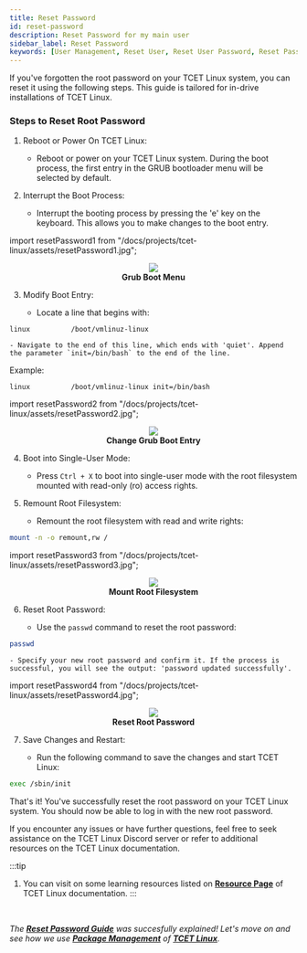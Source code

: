 ```yaml
---
title: Reset Password
id: reset-password
description: Reset Password for my main user
sidebar_label: Reset Password
keywords: [User Management, Reset User, Reset User Password, Reset Password, Password Reset, Root User, TCET Linux]
---
```


If you've forgotten the root password on your TCET Linux system, you can reset it using the following steps. This guide is tailored for in-drive installations of TCET Linux.

### Steps to Reset Root Password

1. Reboot or Power On TCET Linux:

    - Reboot or power on your TCET Linux system. During the boot process, the first entry in the GRUB bootloader menu will be selected by default.

2. Interrupt the Boot Process:

    - Interrupt the booting process by pressing the 'e' key on the keyboard. This allows you to make changes to the boot entry.

import resetPassword1 from "/docs/projects/tcet-linux/assets/resetPassword1.jpg";

<center>
  <img src = {resetPassword1} style={{ border: "2px solid gray" }} />
  <b><figcaption>Grub Boot Menu</figcaption></b>
</center>


3. Modify Boot Entry:

    - Locate a line that begins with:

  ```plaintext
  linux          /boot/vmlinuz-linux
  ```

    - Navigate to the end of this line, which ends with 'quiet'. Append the parameter `init=/bin/bash` to the end of the line.

  Example:

  ```plaintext
  linux          /boot/vmlinuz-linux init=/bin/bash
  ```

import resetPassword2 from "/docs/projects/tcet-linux/assets/resetPassword2.jpg";

<center>
  <img src = {resetPassword2} style={{ border: "2px solid gray" }} />
  <b><figcaption>Change Grub Boot Entry</figcaption></b>
</center>

4. Boot into Single-User Mode:

    - Press `Ctrl + X` to boot into single-user mode with the root filesystem mounted with read-only (ro) access rights.

5. Remount Root Filesystem:

    - Remount the root filesystem with read and write rights:

  ```bash
  mount -n -o remount,rw /
  ```

import resetPassword3 from "/docs/projects/tcet-linux/assets/resetPassword3.jpg";

<center>
  <img src = {resetPassword3} style={{ border: "2px solid gray" }} />
  <b><figcaption>Mount Root Filesystem</figcaption></b>
</center>

6. Reset Root Password:

    - Use the `passwd` command to reset the root password:

  ```bash
  passwd
  ```

    - Specify your new root password and confirm it. If the process is successful, you will see the output: 'password updated successfully'.

import resetPassword4 from "/docs/projects/tcet-linux/assets/resetPassword4.jpg";

<center>
  <img src = {resetPassword4} style={{ border: "2px solid gray" }} />
  <b><figcaption>Reset Root Password</figcaption></b>
</center>

7. Save Changes and Restart:

    - Run the following command to save the changes and start TCET Linux:

  ```bash
  exec /sbin/init
  ```

That's it! You've successfully reset the root password on your TCET Linux system. You should now be able to log in with the new root password.


If you encounter any issues or have further questions, feel free to seek assistance on the TCET Linux Discord server or refer to additional resources on the TCET Linux documentation.


:::tip
1. You can visit on some learning resources listed on **[Resource Page](/docs/projects/tcet-linux/resources.md)** of TCET Linux documentation.
:::
<br />

_The [**Reset Password Guide**](reset-password) was succesfully explained! Let's move on and see how we use [**Package Management**](install-remove-update-package) of **[TCET Linux](https://linux.tcetmumbai.in/)**._
